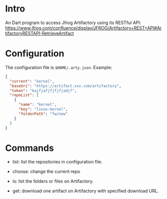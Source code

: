 # Intro

An Dart program to access Jfrog Artifactory using its RESTful API:
https://www.jfrog.com/confluence/display/JFROG/Artifactory+REST+API#ArtifactoryRESTAPI-RetrieveArtifact

# Configuration

The configuration file is `$HOME/.arty.json`. Example:

```json
{
  "current": "kernel",
  "baseUri": "https://artifact.xxx.com/artifactory",
  "token": "kajfjafjfjfjfjadjf",
  "repoList": [
    {
      "name": "kernel",
      "key": "linux-kernel",
      "folderPath": "fw/new"
    }
  ]
}
```

# Commands

- list: list the repositories in configuration file.
- choose: change the current repo

- ls: list the folders or files on Artifactory.
- get: download one artifact on Artifactory with specified download URL.
